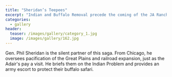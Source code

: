 ```yaml
---
title: "Sheridan’s Teepees"
excerpt: "Indian and Buffalo Removal precede the coming of the JA Ranch & the Open Range"
categories:
  - gallery
header:
  teaser: /images/gallery/category_1.jpg
  image: /images/gallery/162.jpg
---
```

Gen. Phil Sheridan is the silent partner of this saga. From Chicago, he oversees pacification of the Great Plains and railroad expansion, just as the Adair's pay a visit. He briefs them on the Indian Problem and provides an army escort to protect their buffalo safari.
